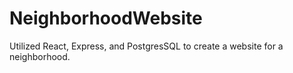 # NeighborhoodWebsite
Utilized React, Express, and PostgresSQL to create a website for a neighborhood. 

